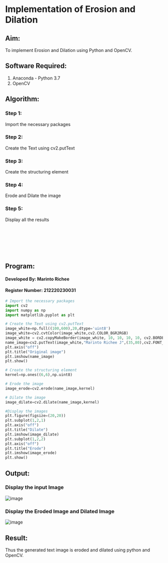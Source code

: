 # Implementation of Erosion and Dilation
## Aim:
To implement Erosion and Dilation using Python and OpenCV.
## Software Required:
1. Anaconda - Python 3.7
2. OpenCV
## Algorithm:
### Step 1:
Import the necessary packages
### Step 2:
Create the Text using cv2.putText
### Step 3:
Create the structuring element
### Step 4:
Erode and Dilate the image
### Step 5:
Display all the results

<br>
<br>
<br>
<br>
<br>

## Program:
#### Developed By: Marinto Richee
#### Register Number: 212220230031
``` Python
# Import the necessary packages
import cv2
import numpy as np
import matplotlib.pyplot as plt

# Create the Text using cv2.putText
image_white=np.full((100,600),20,dtype='uint8')
image_white=cv2.cvtColor(image_white,cv2.COLOR_BGR2RGB)
image_white = cv2.copyMakeBorder(image_white, 10, 10, 10, 10, cv2.BORDER_CONSTANT, value=[255, 255, 0])
name_image=cv2.putText(image_white,"Marinto Richee J",(35,80),cv2.FONT_HERSHEY_DUPLEX,2,255,5,cv2.LINE_AA)
plt.axis("off")
plt.title("Original image")
plt.imshow(name_image)
plt.show()

# Create the structuring element
kernel=np.ones((6,6),np.uint8)

# Erode the image
image_erode=cv2.erode(name_image,kernel)

# Dilate the image
image_dilate=cv2.dilate(name_image,kernel)

#Display the images
plt.figure(figsize=(20,20))
plt.subplot(1,2,1)
plt.axis("off")
plt.title("Dilate")
plt.imshow(image_dilate)
plt.subplot(1,2,2)
plt.axis("off")
plt.title("Erode")
plt.imshow(image_erode)
plt.show()
```
## Output:

### Display the input Image
![image](https://user-images.githubusercontent.com/65499285/169638750-e5d7840d-d6b8-4668-a08c-c430c65097ed.png)
### Display the Eroded Image and Dilated Image
![image](https://user-images.githubusercontent.com/65499285/169638756-25cc2233-39d4-4dc0-a317-1ad41e682e01.png)

## Result:
Thus the generated text image is eroded and dilated using python and OpenCV.
